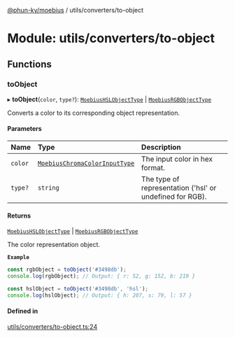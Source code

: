 [@phun-ky/moebius](../README.md) / utils/converters/to-object

# Module: utils/converters/to-object

## Functions

### toObject

▸ **toObject**(`color`, `type?`): [`MoebiusHSLObjectType`](types.md#moebiushslobjecttype) \| [`MoebiusRGBObjectType`](types.md#moebiusrgbobjecttype)

Converts a color to its corresponding object representation.

#### Parameters

| Name | Type | Description |
| :------ | :------ | :------ |
| `color` | [`MoebiusChromaColorInputType`](types.md#moebiuschromacolorinputtype) | The input color in hex format. |
| `type?` | `string` | The type of representation ('hsl' or undefined for RGB). |

#### Returns

[`MoebiusHSLObjectType`](types.md#moebiushslobjecttype) \| [`MoebiusRGBObjectType`](types.md#moebiusrgbobjecttype)

The color representation object.

**`Example`**

```ts
const rgbObject = toObject('#3498db');
console.log(rgbObject); // Output: { r: 52, g: 152, b: 219 }

const hslObject = toObject('#3498db', 'hsl');
console.log(hslObject); // Output: { h: 207, s: 79, l: 57 }
```

#### Defined in

[utils/converters/to-object.ts:24](https://github.com/phun-ky/moebius/blob/main/src/utils/converters/to-object.ts#L24)
